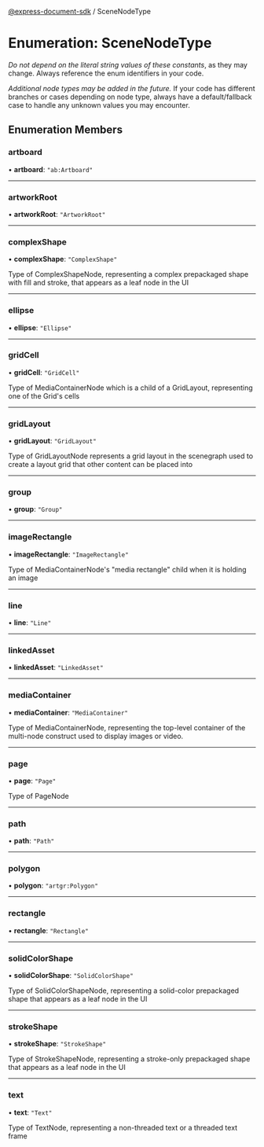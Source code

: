 [@express-document-sdk](../overview.md) / SceneNodeType

# Enumeration: SceneNodeType

<InlineAlert slots="text" variant="warning"/>

_Do not depend on the literal string values of these constants_, as they may change. Always reference the enum identifiers in your code.

<InlineAlert slots="text" variant="warning"/>

_Additional node types may be added in the future._ If your code has different branches or cases depending on node type,
always have a default/fallback case to handle any unknown values you may encounter.

## Enumeration Members

### artboard

• **artboard**: `"ab:Artboard"`

---

### artworkRoot

• **artworkRoot**: `"ArtworkRoot"`

---

### complexShape

• **complexShape**: `"ComplexShape"`

Type of ComplexShapeNode, representing a complex prepackaged shape with fill and stroke, that appears as a leaf node in the UI

---

### ellipse

• **ellipse**: `"Ellipse"`

---

### gridCell

• **gridCell**: `"GridCell"`

Type of MediaContainerNode which is a child of a GridLayout, representing one of the Grid's cells

---

### gridLayout

• **gridLayout**: `"GridLayout"`

Type of GridLayoutNode represents a grid layout in the scenegraph used to create a layout grid that other content can be placed into

---

### group

• **group**: `"Group"`

---

### imageRectangle

• **imageRectangle**: `"ImageRectangle"`

Type of MediaContainerNode's "media rectangle" child when it is holding an image

---

### line

• **line**: `"Line"`

---

### linkedAsset

• **linkedAsset**: `"LinkedAsset"`

---

### mediaContainer

• **mediaContainer**: `"MediaContainer"`

Type of MediaContainerNode, representing the top-level container of the multi-node construct used to display images or video.

---

### page

• **page**: `"Page"`

Type of PageNode

---

### path

• **path**: `"Path"`

---

### polygon

• **polygon**: `"artgr:Polygon"`

---

### rectangle

• **rectangle**: `"Rectangle"`

---

### solidColorShape

• **solidColorShape**: `"SolidColorShape"`

Type of SolidColorShapeNode, representing a solid-color prepackaged shape that appears as a leaf node in the UI

---

### strokeShape

• **strokeShape**: `"StrokeShape"`

Type of StrokeShapeNode, representing a stroke-only prepackaged shape that appears as a leaf node in the UI

---

### text

• **text**: `"Text"`

Type of TextNode, representing a non-threaded text or a threaded text frame
